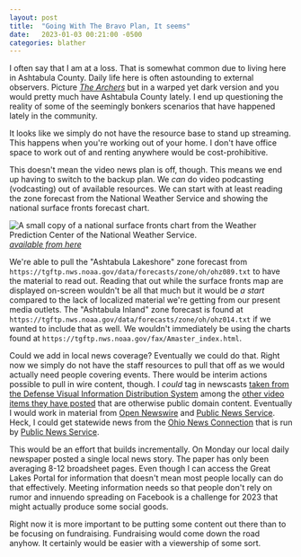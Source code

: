 ```yaml
---
layout: post
title:  "Going With The Bravo Plan, It seems"
date:   2023-01-03 00:21:00 -0500
categories: blather
---
```

I often say that I am at a loss.  That is somewhat common due to living here in Ashtabula County.  Daily life here is often astounding to external observers.  Picture [*The Archers*](https://en.wikipedia.org/w/index.php?title=The_Archers&oldid=1130700473) but in a warped yet dark version and you would pretty much have Ashtabula County lately.  I end up questioning the reality of some of the seemingly bonkers scenarios that have happened lately in the community.

It looks like we simply do not have the resource base to stand up streaming.  This happens when you're working out of your home.  I don't have office space to work out of and renting anywhere would be cost-prohibitive.

This doesn't mean the video news plan is off, though.  This means we end up having to switch to the backup plan.  We *can* do video podcasting (vodcasting) out of available resources.  We can start with at least reading the zone forecast from the National Weather Service and showing the national surface fronts forecast chart.

![A small copy of a national surface fronts chart from the Weather Prediction Center of the National Weather Service.]({{site.url}}/img/example-chart.jpg) [*available from here*](https://www.wpc.ncep.noaa.gov/national_forecast/natfcst.php)

We're able to pull the "Ashtabula Lakeshore" zone forecast from `https://tgftp.nws.noaa.gov/data/forecasts/zone/oh/ohz089.txt` to have the material to read out.  Reading that out while the surface fronts map are displayed on-screen wouldn't be all that much but it would be *a start* compared to the lack of localized material we're getting from our present media outlets.  The "Ashtabula Inland" zone forecast is found at `https://tgftp.nws.noaa.gov/data/forecasts/zone/oh/ohz014.txt` if we wanted to include that as well.  We wouldn't immediately be using the charts found at `https://tgftp.nws.noaa.gov/fax/Amaster_index.html`.

Could we add in local news coverage?  Eventually we could do that.  Right now we simply do not have the staff resources to pull that off as we would actually need people covering events.  There would be interim actions possible to pull in wire content, though.  I *could* tag in newscasts [taken from the Defense Visual Information Distribution System](https://www.dvidshub.net/search/?q=&filter%5Btype%5D=video&filter%5Bcategory%5D=Newscasts&view=grid&sort=publishdate) among the [other video items they have posted](https://www.dvidshub.net/search/?q=&filter%5Btype%5D=video&view=grid&sort=publishdate) that are otherwise public domain content.  Eventually I would work in material from [Open Newswire](https://mediahelpingmedia.org/strategy/content-sharing-for-the-benefit-of-all/) and [Public News Service](https://www.publicnewsservice.org/).  Heck, I could get statewide news from the [Ohio News Connection](https://www.publicnewsservice.org/state-ohio/OH) that is run by [Public News Service](https://www.publicnewsservice.org/).

This would be an effort that builds incrementally.  On Monday our local daily newspaper posted a single local news story.  The paper has only been averaging 8-12 broadsheet pages.  Even though I can access the Great Lakes Portal for information that doesn't mean most people locally can do that effectively.  Meeting information needs so that people don't rely on rumor and innuendo spreading on Facebook is a challenge for 2023 that might actually produce some social goods.

Right now it is more important to be putting some content out there than to be focusing on fundraising.  Fundraising would come down the road anyhow.  It certainly would be easier with a viewership of some sort.
